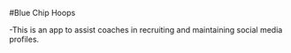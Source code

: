 #Blue Chip Hoops

-This is an app to assist coaches in recruiting and maintaining social media profiles.
